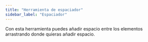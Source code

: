 ```yaml
---
title: "Herramienta de espaciador"
sidebar_label: "Espaciador"
---
```


Con esta herramienta puedes añadir espacio entre los elementos arrastrando donde quieras añadir espacio.
